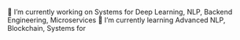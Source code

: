 🔭 I’m currently working on Systems for Deep Learning, NLP, Backend Engineering, Microservices
🌱 I’m currently learning Advanced NLP, Blockchain, Systems for 
